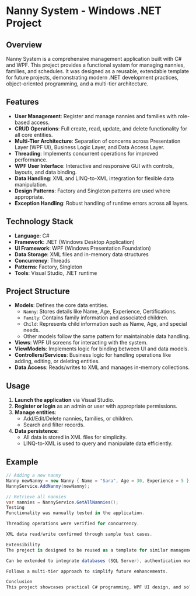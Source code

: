 # Nanny System - Windows .NET Project

## Overview
Nanny System is a comprehensive management application built with C# and WPF. This project provides a functional system for managing nannies, families, and schedules. It was designed as a reusable, extendable template for future projects, demonstrating modern .NET development practices, object-oriented programming, and a multi-tier architecture.

## Features
- **User Management**: Register and manage nannies and families with role-based access.
- **CRUD Operations**: Full create, read, update, and delete functionality for all core entities.
- **Multi-Tier Architecture**: Separation of concerns across Presentation Layer (WPF UI), Business Logic Layer, and Data Access Layer.
- **Threading**: Implements concurrent operations for improved performance.
- **WPF User Interface**: Interactive and responsive GUI with controls, layouts, and data binding.
- **Data Handling**: XML and LINQ-to-XML integration for flexible data manipulation.
- **Design Patterns**: Factory and Singleton patterns are used where appropriate.
- **Exception Handling**: Robust handling of runtime errors across all layers.

## Technology Stack
- **Language**: C#
- **Framework**: .NET (Windows Desktop Application)
- **UI Framework**: WPF (Windows Presentation Foundation)
- **Data Storage**: XML files and in-memory data structures
- **Concurrency**: Threads
- **Patterns**: Factory, Singleton
- **Tools**: Visual Studio, .NET runtime

## Project Structure
- **Models**: Defines the core data entities.
  - `Nanny`: Stores details like Name, Age, Experience, Certifications.
  - `Family`: Contains family information and associated children.
  - `Child`: Represents child information such as Name, Age, and special needs.
  - Other models follow the same pattern for maintainable data handling.
- **Views**: WPF UI screens for interacting with the system.
- **ViewModels**: Implements logic for binding between UI and data models.
- **Controllers/Services**: Business logic for handling operations like adding, editing, or deleting entities.
- **Data Access**: Reads/writes to XML and manages in-memory collections.

## Usage
1. **Launch the application** via Visual Studio.
2. **Register or login** as an admin or user with appropriate permissions.
3. **Manage entities**:
   - Add/Edit/Delete nannies, families, or children.
   - Search and filter records.
4. **Data persistence**:
   - All data is stored in XML files for simplicity.
   - LINQ-to-XML is used to query and manipulate data efficiently.

## Example
```csharp
// Adding a new nanny
Nanny newNanny = new Nanny { Name = "Sara", Age = 30, Experience = 5 };
NannyService.AddNanny(newNanny);

// Retrieve all nannies
var nannies = NannyService.GetAllNannies();
Testing
Functionality was manually tested in the application.

Threading operations were verified for concurrency.

XML data read/write confirmed through sample test cases.

Extensibility
The project is designed to be reused as a template for similar management systems.

Can be extended to integrate databases (SQL Server), authentication modules, or additional features.

Follows a multi-tier approach to simplify future enhancements.

Conclusion
This project showcases practical C# programming, WPF UI design, and solid software architecture practices. It demonstrates the ability to design and implement a complete, functional application suitable for real-world scenarios.
